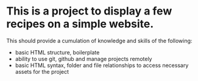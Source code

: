 # This is a project to display a few recipes on a simple website.

This should provide a cumulation of knowledge and skills of the following:
- basic HTML structure, boilerplate
- ability to use git, github and manage projects remotely
- basic HTML syntax, folder and file relationships to access necessary assets for the project
